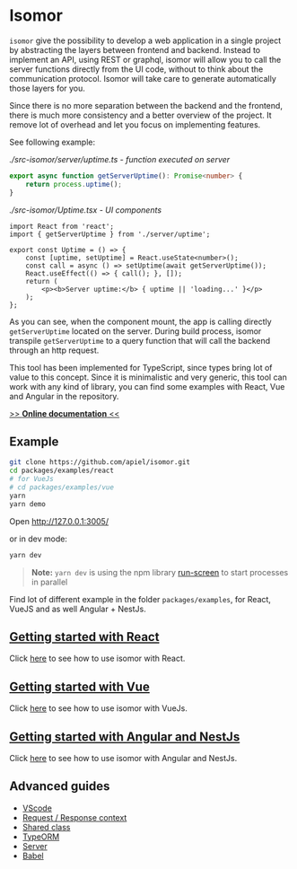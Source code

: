 # Isomor

`isomor` give the possibility to develop a web application in a single project by abstracting the layers between frontend and backend. Instead to implement an API, using REST or graphql, isomor will allow you to call the server functions directly from the UI code, without to think about the communication protocol. Isomor will take care to generate automatically those layers for you.

Since there is no more separation between the backend and the frontend, there is much more consistency and a better overview of the project. It remove lot of overhead and let you focus on implementing features.

See following example:

*./src-isomor/server/uptime.ts - function executed on server*
```ts
export async function getServerUptime(): Promise<number> {
    return process.uptime();
}
```

*./src-isomor/Uptime.tsx - UI components*
```tsx
import React from 'react';
import { getServerUptime } from './server/uptime';

export const Uptime = () => {
    const [uptime, setUptime] = React.useState<number>();
    const call = async () => setUptime(await getServerUptime());
    React.useEffect(() => { call(); }, []);
    return (
        <p><b>Server uptime:</b> { uptime || 'loading...' }</p>
    );
};
```

As you can see, when the component mount, the app is calling directly `getServerUptime` located on the server. During build process, isomor transpile `getServerUptime` to a query function that will call the backend through an http request.

This tool has been implemented for TypeScript, since types bring lot of value to this concept. Since it is minimalistic and very generic, this tool can work with any kind of library, you can find some examples with React, Vue and Angular in the repository.

[>> **Online documentation** <<](https://apiel.github.io/isomor/)

## Example

```bash
git clone https://github.com/apiel/isomor.git
cd packages/examples/react
# for VueJs
# cd packages/examples/vue
yarn
yarn demo
```
Open http://127.0.0.1:3005/

or in dev mode:

```bash
yarn dev
```

> **Note:** `yarn dev` is using the npm library [run-screen](https://www.npmjs.com/package/run-screen) to start processes in parallel

Find lot of different example in the folder `packages/examples`, for React, VueJS and as well Angular + NestJs.

## [Getting started with React](Docs/getting-started/React.md)

Click [here](Docs/getting-started/React.md) to see how to use isomor with React.

## [Getting started with Vue](Docs/getting-started/Vue.md)

Click [here](Docs/getting-started/Vue.md) to see how to use isomor with VueJs.

## [Getting started with Angular and NestJs](Docs/getting-started/Angular.md)

Click [here](Docs/getting-started/Angular.md) to see how to use isomor with Angular and NestJs.

## Advanced guides

  * [VScode](Docs/VScode.md)
  * [Request / Response context](Docs/ReqResCtx.md)
  * [Shared class](Docs/Shared-class.md)
  * [TypeORM](Docs/TypeORM.md)
  * [Server](Docs/Server.md)
  * [Babel](Docs/Babel.md)